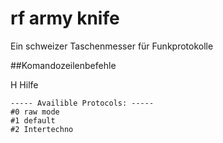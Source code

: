 # rf army knife 

Ein schweizer Taschenmesser für Funkprotokolle

##Komandozeilenbefehle  

H Hilfe
```
----- Availible Protocols: -----
#0 raw mode
#1 default
#2 Intertechno
```


